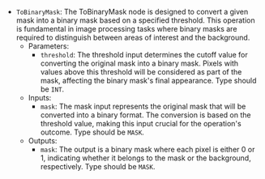 - `ToBinaryMask`: The ToBinaryMask node is designed to convert a given mask into a binary mask based on a specified threshold. This operation is fundamental in image processing tasks where binary masks are required to distinguish between areas of interest and the background.
    - Parameters:
        - `threshold`: The threshold input determines the cutoff value for converting the original mask into a binary mask. Pixels with values above this threshold will be considered as part of the mask, affecting the binary mask's final appearance. Type should be `INT`.
    - Inputs:
        - `mask`: The mask input represents the original mask that will be converted into a binary format. The conversion is based on the threshold value, making this input crucial for the operation's outcome. Type should be `MASK`.
    - Outputs:
        - `mask`: The output is a binary mask where each pixel is either 0 or 1, indicating whether it belongs to the mask or the background, respectively. Type should be `MASK`.
